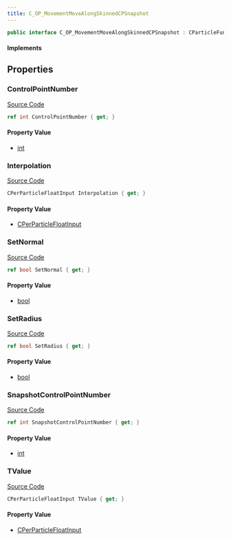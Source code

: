 ```yaml
---
title: C_OP_MovementMoveAlongSkinnedCPSnapshot
---
```


```csharp
public interface C_OP_MovementMoveAlongSkinnedCPSnapshot : CParticleFunctionOperator, CParticleFunction, ISchemaClass<CParticleFunction>, ISchemaClass<CParticleFunctionOperator>, ISchemaClass<C_OP_MovementMoveAlongSkinnedCPSnapshot>, ISchemaField, ISchemaClass, INativeHandle
```

#### Implements

## Properties

### ControlPointNumber

[Source Code](https://github.com/swiftly-solution/swiftlys2/blob/main/managed/src/SwiftlyS2.Generated/Schemas/Interfaces/C_OP_MovementMoveAlongSkinnedCPSnapshot.cs#L17)

```csharp
ref int ControlPointNumber { get; }
```

#### Property Value

- [int](https://learn.microsoft.com/dotnet/api/system.int32)

### Interpolation

[Source Code](https://github.com/swiftly-solution/swiftlys2/blob/main/managed/src/SwiftlyS2.Generated/Schemas/Interfaces/C_OP_MovementMoveAlongSkinnedCPSnapshot.cs#L25)

```csharp
CPerParticleFloatInput Interpolation { get; }
```

#### Property Value

- [CPerParticleFloatInput](/docs/api/shared/schemadefinitions/cperparticlefloatinput)

### SetNormal

[Source Code](https://github.com/swiftly-solution/swiftlys2/blob/main/managed/src/SwiftlyS2.Generated/Schemas/Interfaces/C_OP_MovementMoveAlongSkinnedCPSnapshot.cs#L21)

```csharp
ref bool SetNormal { get; }
```

#### Property Value

- [bool](https://learn.microsoft.com/dotnet/api/system.boolean)

### SetRadius

[Source Code](https://github.com/swiftly-solution/swiftlys2/blob/main/managed/src/SwiftlyS2.Generated/Schemas/Interfaces/C_OP_MovementMoveAlongSkinnedCPSnapshot.cs#L23)

```csharp
ref bool SetRadius { get; }
```

#### Property Value

- [bool](https://learn.microsoft.com/dotnet/api/system.boolean)

### SnapshotControlPointNumber

[Source Code](https://github.com/swiftly-solution/swiftlys2/blob/main/managed/src/SwiftlyS2.Generated/Schemas/Interfaces/C_OP_MovementMoveAlongSkinnedCPSnapshot.cs#L19)

```csharp
ref int SnapshotControlPointNumber { get; }
```

#### Property Value

- [int](https://learn.microsoft.com/dotnet/api/system.int32)

### TValue

[Source Code](https://github.com/swiftly-solution/swiftlys2/blob/main/managed/src/SwiftlyS2.Generated/Schemas/Interfaces/C_OP_MovementMoveAlongSkinnedCPSnapshot.cs#L27)

```csharp
CPerParticleFloatInput TValue { get; }
```

#### Property Value

- [CPerParticleFloatInput](/docs/api/shared/schemadefinitions/cperparticlefloatinput)

